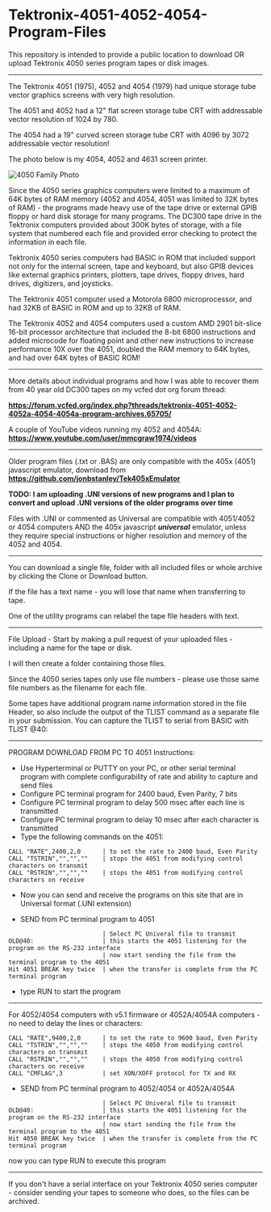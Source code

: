# Tektronix-4051-4052-4054-Program-Files

This repository is intended to provide a public location to download OR upload Tektronix 4050 series program tapes or disk images.
**************
The Tektronix 4051 (1975), 4052 and 4054 (1979) had unique storage tube vector graphics screens with very high resolution.  

The 4051 and 4052 had a 12" flat screen storage tube CRT with addressable vector resolution of 1024 by 780.   


The 4054 had a 19" curved screen storage tube CRT with 4096 by 3072 addressable vector resolution!

The photo below is my 4054, 4052 and 4631 screen printer.

![4050 Family Photo](./4052%20and%204054%20highlighted.jpg)

Since the 4050 series graphics computers were limited to a maximum of 64K bytes of RAM memory (4052 and 4054, 4051 was limited to 32K bytes of RAM) - the programs made heavy use of the tape drive or external GPIB floppy or hard disk storage for many programs.  The DC300 tape drive in the Tektronix computers provided about 300K bytes of storage, with a file system that numbered each file and provided error checking to protect the information in each file.

Tektronix 4050 series computers had BASIC in ROM that included support not only for the internal screen, tape and keyboard, but also GPIB devices like external graphics printers, plotters, tape drives, floppy drives, hard drives, digitizers, and joysticks.

The Tektronix 4051 computer used a Motorola 6800 microprocessor, and had 32KB of BASIC in ROM and up to 32KB of RAM.

The Tektronix 4052 and 4054 computers used a custom AMD 2901 bit-slice 16-bit processor architecture that included the 8-bit 6800 instructions and added microcode for floating point and other new instructions to increase performance 10X over the 4051, doubled the RAM memory to 64K bytes, and had over 64K bytes of BASIC ROM!

***********

More details about individual programs and how I was able to recover them from 40 year old DC300 tapes on my vcfed dot org forum thread:

**https://forum.vcfed.org/index.php?threads/tektronix-4051-4052-4052a-4054-4054a-program-archives.65705/**

A couple of YouTube videos running my 4052 and 4054A:
**https://www.youtube.com/user/mmcgraw1974/videos**
*********
Older program files (.txt or .BAS) are only compatible with the 405x (4051) javascript emulator, download from **https://github.com/jonbstanley/Tek405xEmulator**


**TODO: I am uploading .UNI versions of new programs and I plan to convert and upload .UNI versions of the older programs over time**

Files with .UNI or commented as Universal are compatible with 4051/4052 or 4054 computers AND the 405x javascript **_universal_** emulator, unless they require special instructions or higher resolution and memory of the 4052 and 4054.
***********
You can download a single file, folder with all included files or whole archive by clicking the Clone or Download button.

If the file has a text name - you will lose that name when transferring to tape.

One of the utility programs can relabel the tape file headers with text.
*******************************

File Upload - Start by making a pull request of your uploaded files - including a name for the tape or disk.

I will then create a folder containing those files.

Since the 4050 series tapes only use file numbers - please use those same file numbers as the filename for each file.

Some tapes have additional program name information stored in the file Header, so also include the output of the TLIST command as a separate file in your submission.  You can capture the TLIST to serial from BASIC with TLIST @40:
*****
PROGRAM DOWNLOAD FROM PC TO 4051 Instructions:

- Use Hyperterminal or PUTTY on your PC, or other serial terminal program with complete configurability of rate and ability to capture and send files
- Configure PC terminal program for 2400 baud, Even Parity, 7 bits
- Configure PC terminal program to delay 500 msec after each line is transmitted
- Configure PC terminal program to delay 10 msec after each character is transmitted
- Type the following commands on the 4051:
```
CALL "RATE",2400,2,0      | to set the rate to 2400 baud, Even Parity
CALL "TSTRIN","","",""    | stops the 4051 from modifying control characters on transmit
CALL "RSTRIN","","",""    | stops the 4051 from modifying control characters on receive
```
- Now you can send and receive the programs on this site that are in Universal format (.UNI extension)

- SEND from PC terminal program to 4051
```
                          | Select PC Univeral file to transmit
OLD@40:                   | this starts the 4051 listening for the program on the RS-232 interface
                          | now start sending the file from the terminal program to the 4051
Hit 4051 BREAK key twice  | when the transfer is complete from the PC terminal program
```
- type RUN to start the program
******

For 4052/4054 computers with v5.1 firmware or 4052A/4054A computers - no need to delay the lines or characters:
```
CALL "RATE",9400,2,0      | to set the rate to 9600 baud, Even Parity
CALL "TSTRIN","","",""    | stops the 4050 from modifying control characters on transmit
CALL "RSTRIN","","",""    | stops the 4050 from modifying control characters on receive
CALL "CMFLAG",3           | set XON/XOFF protocol for TX and RX
```
- SEND from PC terminal program to 4052/4054 or 4052A/4054A
```
                          | Select PC Univeral file to transmit
OLD@40:                   | this starts the 4051 listening for the program on the RS-232 interface
                          | now start sending the file from the terminal program to the 4051
Hit 4050 BREAK key twice  | when the transfer is complete from the PC terminal program
```
now you can type RUN to execute this program

***********
If you don't have a serial interface on your Tektronix 4050 series computer - consider sending your tapes to someone who does, so the files can be archived.
